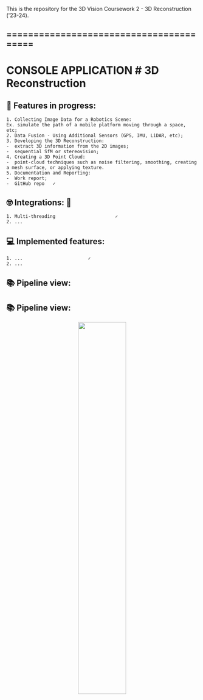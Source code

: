 This is the repository for the 3D Vision Coursework 2 - 3D Reconstruction ('23-24).

## ========================================
   CONSOLE APPLICATION # 3D Reconstruction
  =========================================
  
## 📝 Features in progress: 

    1. Collecting Image Data for a Robotics Scene:
    Ex. simulate the path of a mobile platform moving through a space, etc;
    2. Data Fusion - Using Additional Sensors (GPS, IMU, LiDAR, etc);
    3. Developing the 3D Reconstruction:
    -  extract 3D information from the 2D images;
    -  sequential SfM or stereovision;
    4. Creating a 3D Point Cloud:
    -  point-cloud techniques such as noise filtering, smoothing, creating a mesh surface, or applying texture.
    5. Documentation and Reporting:
    -  Work report;
    -  GitHub repo   ✓
    
## 🤓 Integrations: 🚀

    1. Multi-threading                      ✓
    2. ...


## 💻 Implemented features: 

    1. ...                        ✓
    2. ...                       
    
## 📚 Pipeline view:

## 📚 Pipeline view:

<p align="center">
  <img src="https://github.com/deemano/3DReconstruction/assets/92692432/560be3cc-9191-47c1-9813-b957f6f82b33" width="50%">
</p>


